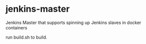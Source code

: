 # jenkins-master
Jenkins Master that supports spinning up Jenkins slaves in docker containers

run build.sh to build.

